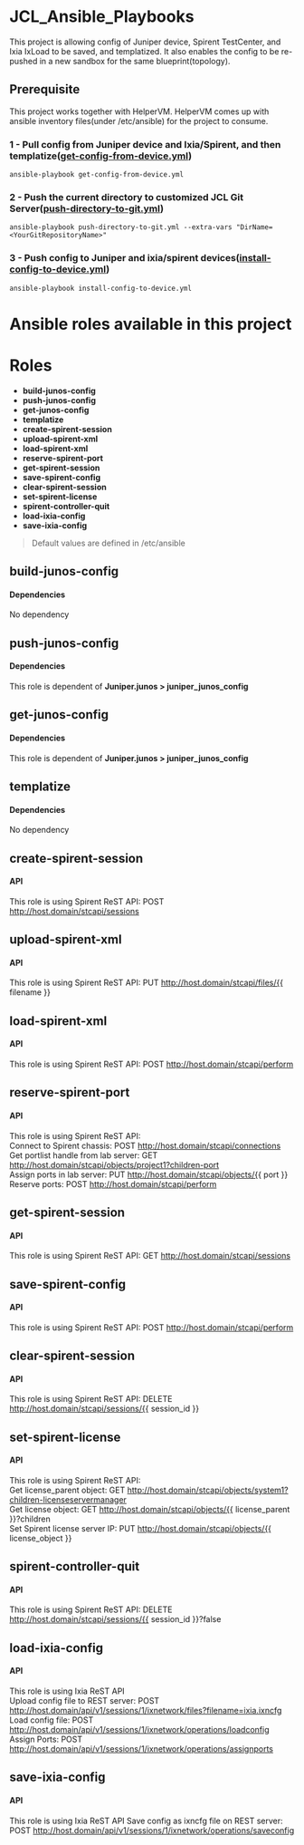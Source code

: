 # JCL_Ansible_Playbooks
This project is allowing config of Juniper device, Spirent TestCenter, and Ixia IxLoad to be saved, and templatized. It also enables the config to be re-pushed in a new sandbox for the same blueprint(topology).

## Prerequisite
This project works together with HelperVM. HelperVM comes up with ansible inventory files(under /etc/ansible) for the project to consume.


### 1 - Pull config from Juniper device and Ixia/Spirent, and then templatize([get-config-from-device.yml](/docs/playbook-docs/get-config_README.md))
```
ansible-playbook get-config-from-device.yml
```
### 2 - Push the current directory to customized JCL Git Server([push-directory-to-git.yml](/docs/playbook-docs/push-directory-to-git_README.md))
```
ansible-playbook push-directory-to-git.yml --extra-vars "DirName=<YourGitRepositoryName>"
```
### 3 - Push config to Juniper and ixia/spirent devices([install-config-to-device.yml](/docs/playbook-docs/install-config-to-device_README.md))
```  
ansible-playbook install-config-to-device.yml
```

# Ansible roles available in this project
# Roles
- **build-junos-config**
- **push-junos-config**
- **get-junos-config**
- **templatize**
- **create-spirent-session**
- **upload-spirent-xml**
- **load-spirent-xml**
- **reserve-spirent-port**
- **get-spirent-session**
- **save-spirent-config**
- **clear-spirent-session**
- **set-spirent-license**
- **spirent-controller-quit**
- **load-ixia-config**
- **save-ixia-config**

> Default values are defined in /etc/ansible
## build-junos-config

#### Dependencies
No dependency

## push-junos-config

#### Dependencies
This role is dependent of **Juniper.junos > juniper_junos_config**

## get-junos-config

#### Dependencies
This role is dependent of **Juniper.junos > juniper_junos_config**

## templatize

#### Dependencies
No dependency

## create-spirent-session

#### API
This role is using Spirent ReST API: POST http://host.domain/stcapi/sessions

## upload-spirent-xml

#### API
This role is using Spirent ReST API: PUT http://host.domain/stcapi/files/{{ filename }}

## load-spirent-xml

#### API
This role is using Spirent ReST API: POST http://host.domain/stcapi/perform

## reserve-spirent-port

#### API
This role is using Spirent ReST API:   
Connect to Spirent chassis: POST http://host.domain/stcapi/connections  
Get portlist handle from lab server: GET  http://host.domain/stcapi/objects/project1?children-port  
Assign ports in lab server: PUT  http://host.domain/stcapi/objects/{{ port }}  
Reserve ports: POST http://host.domain/stcapi/perform

## get-spirent-session

#### API
This role is using Spirent ReST API: GET http://host.domain/stcapi/sessions

## save-spirent-config

#### API
This role is using Spirent ReST API: POST http://host.domain/stcapi/perform

## clear-spirent-session

#### API
This role is using Spirent ReST API: DELETE http://host.domain/stcapi/sessions/{{ session_id }}

## set-spirent-license

#### API
This role is using Spirent ReST API:  
Get license_parent object: GET http://host.domain/stcapi/objects/system1?children-licenseservermanager  
Get license object: GET http://host.domain/stcapi/objects/{{ license_parent }}?children  
Set Spirent license server IP: PUT http://host.domain/stcapi/objects/{{ license_object }}


## spirent-controller-quit

#### API
This role is using Spirent ReST API: DELETE http://host.domain/stcapi/sessions/{{ session_id }}?false

## load-ixia-config

#### API
This role is using Ixia ReST API  
Upload config file to REST server: POST http://host.domain/api/v1/sessions/1/ixnetwork/files?filename=ixia.ixncfg  
Load config file: POST http://host.domain/api/v1/sessions/1/ixnetwork/operations/loadconfig  
Assign Ports: POST http://host.domain/api/v1/sessions/1/ixnetwork/operations/assignports

## save-ixia-config

#### API
This role is using Ixia ReST API
Save config as ixncfg file on REST server: POST http://host.domain/api/v1/sessions/1/ixnetwork/operations/saveconfig
